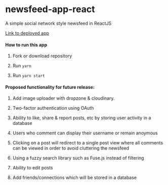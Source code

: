 # newsfeed-app-react

A simple social network style newsfeed in ReactJS

[Link to deployed app](https://priceless-einstein-a13c97.netlify.com)

#### How to run this app

1. Fork or download repository

2. Run ```yarn```

3. Run ```yarn start```

#### Proposed functionality for future release:

1. Add image uploader with dropzone & cloudinary.

2. Two-factor authentication using OAuth

3. Ability to like, share & report posts, etc by storing user activity in a database

4. Users who comment can display their username or remain anoymous

5. Clicking on a post will redirect to a single post view where all comments can be viewed in order to avoid cluttering the newsfeed

6. Using a fuzzy search library such as Fuse.js instead of filtering

7. Ability to edit posts

8. Add friends/connections which will be stored in a database

